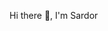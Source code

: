 Hi there 👋, I'm Sardor

<!--
**sardorergashaliyev/sardorergashaliyev** is a ✨ _special_ ✨ repository because its `README.md` (this file) appears on your GitHub profile.

Here are some ideas to get you started:

• 🌱 I’m currently learning Flutter, Dart
• 👯 I’m looking to collaborate on Companies
• 🤝 I’m looking for help with Flutter
• 💬 Ask me about Dart, Flutter, Python, C
• 👨‍💻 All of my projects are available at https://github.com/sardorergashaliyev
• 📝 I regularly write articles on https://t.me/ergashaliyev_blog
• 📫 How to reach me http://myurls.co/sardooo_r
⚡ Fun fact My birthday on 14.08.2005
